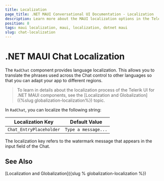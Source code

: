```yaml
---
title: Localization
page_title: .NET MAUI Conversational UI Documentation - Localization
description: Learn more about the MAUI localization options in the Telerik UI for .NET MAUI Chat control.
position: 8
tags: maui localization, maui, localization, dotnet maui
slug: chat-localization
---
```


# .NET MAUI Chat Localization

The `RadChat` component provides language localization. This allows you to translate the phrases used across the Chat control to other languages so that you can adapt your app to different regions.

> To learn in details about the localization process of the Telerik UI for .NET MAUI components, see the [Localization and Globalization]({%slug globalization-localization%}) topic.

In `RadChat`, you can localize the following string:

| Localization Key | Default Value |
| -----------------| ------------- |
| `Chat_EntryPlaceholder` | `Type a message...` | 

The localization key refers to the watermark message that appears in the input field of the Chat.

## See Also

[Localization and Globalization]({slug % globalization-localization %})
